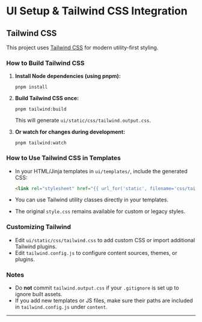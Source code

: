 # UI Setup & Tailwind CSS Integration

## Tailwind CSS

This project uses [Tailwind CSS](https://tailwindcss.com/) for modern utility-first styling.

### How to Build Tailwind CSS

1. **Install Node dependencies (using pnpm):**

   ```
   pnpm install
   ```

2. **Build Tailwind CSS once:**

   ```
   pnpm tailwind:build
   ```

   This will generate `ui/static/css/tailwind.output.css`.

3. **Or watch for changes during development:**

   ```
   pnpm tailwind:watch
   ```

### How to Use Tailwind CSS in Templates

- In your HTML/Jinja templates in `ui/templates/`, include the generated CSS:

  ```html
  <link rel="stylesheet" href="{{ url_for('static', filename='css/tailwind.output.css') }}">
  ```

- You can use Tailwind utility classes directly in your templates.

- The original `style.css` remains available for custom or legacy styles.

### Customizing Tailwind

- Edit `ui/static/css/tailwind.css` to add custom CSS or import additional Tailwind plugins.
- Edit `tailwind.config.js` to configure content sources, themes, or plugins.

### Notes

- Do **not** commit `tailwind.output.css` if your `.gitignore` is set up to ignore built assets.
- If you add new templates or JS files, make sure their paths are included in `tailwind.config.js` under `content`.

---
